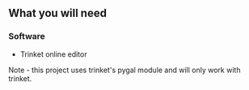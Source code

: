 ## What you will need

### Software

+ Trinket online editor

Note - this project uses trinket's pygal module and will only work with trinket. 
